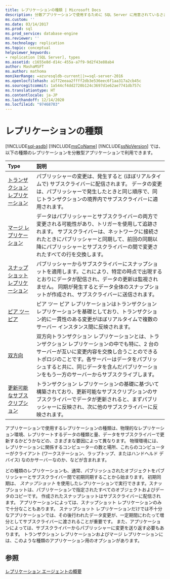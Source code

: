 ```yaml
---
title: レプリケーションの種類 | Microsoft Docs
description: 分散アプリケーションで使用するために SQL Server に用意されているさまざまな種類のレプリケーションについて説明します。
ms.custom: ''
ms.date: 03/14/2017
ms.prod: sql
ms.prod_service: database-engine
ms.reviewer: ''
ms.technology: replication
ms.topic: conceptual
helpviewer_keywords:
- replication [SQL Server], types
ms.assetid: c1655e8d-d14c-455a-a7f9-9d2f43e88ab4
author: MashaMSFT
ms.author: mathoma
monikerRange: =azuresqldb-current||>=sql-server-2016
ms.openlocfilehash: a1f72eeaa2ffff2db3e536eec6f1aa317a2cb45c
ms.sourcegitcommit: 1a544cf4dd2720b124c3697d1e62ae7741db757c
ms.translationtype: HT
ms.contentlocale: ja-JP
ms.lasthandoff: 12/14/2020
ms.locfileid: "97468703"
---
```

# <a name="types-of-replication"></a>レプリケーションの種類
[!INCLUDE[sql-asdb](../../includes/applies-to-version/sql-asdb.md)]
  [!INCLUDE[msCoName](../../includes/msconame-md.md)] [!INCLUDE[ssNoVersion](../../includes/ssnoversion-md.md)] では、以下の種類のレプリケーションを分散型アプリケーションで利用できます。  

| **Type** | **説明** |
|:-------- | :-------------- |
| [トランザクション レプリケーション](transactional/transactional-replication.md)| パブリッシャーの変更は、発生すると (ほぼリアルタイムで) サブスクライバーに配信されます。 データの変更は、パブリッシャーで発生したときと同じ順序で、同じトランザクションの境界内でサブスクライバーに適用されます。 | 
| [マージ レプリケーション](merge/merge-replication.md) | データはパブリッシャーとサブスクライバーの両方で変更される可能性があり、トリガーを使用して追跡されます。 サブスクライバーは、ネットワークに接続されたときにパブリッシャーと同期して、前回の同期以降にパブリッシャーとサブスクライバーの間で変更されたすべての行を交換します。 | 
| [スナップショット レプリケーション](snapshot-replication.md) | パブリッシャーからサブスクライバーにスナップショットを適用します。これにより、特定の時点で出現するとおりにデータが配信され、データの更新は監視されません。 同期が発生するとデータ全体のスナップショットが作成され、サブスクライバーに送信されます。| 
| [ピア ツー ピア](transactional/peer-to-peer-transactional-replication.md) | ピア ツー ピア レプリケーションはトランザクション レプリケーションを基礎としており、トランザクション的に一貫性のある変更がほぼリアルタイムで複数のサーバー インスタンス間に反映されます。 | 
| [双方向](transactional/bidirectional-transactional-replication.md)| 双方向トランザクション レプリケーションとは、トランザクション レプリケーションの中でも特に、2 台のサーバーが互いに変更内容を交換し合うことのできるトポロジのことです。各サーバーはデータをパブリッシュすると共に、同じデータを含んだパブリケーションをもう一方のサーバーからサブスクライブします。 | 
| [更新可能なサブスクリプション](transactional/updatable-subscriptions-for-transactional-replication.md) | トランザクション レプリケーションの基礎に基づいて構築されており、更新可能なサブスクリプションのサブスクライバーでデータが更新されると、まずパブリッシャーに反映され、次に他のサブスクライバーに反映されます。 | 
  
 
アプリケーションで使用するレプリケーションの種類は、物理的なレプリケーション環境、レプリケートするデータの種類と量、データをサブスクライバーで更新するかどうかなどの、さまざまな要因によって異なります。 物理環境には、レプリケーションに関係するコンピューターの数と場所、これらのコンピューターがクライアント (ワークステーション、ラップトップ、またはハンドヘルド デバイス) なのかサーバーなのか、などが含まれます。  
  
どの種類のレプリケーションも、通常、パブリッシュされたオブジェクトをパブリッシャーとサブスクライバー間で初期同期することから始まります。 初期同期は、 *スナップショット* を使用したレプリケーションで実行できます。スナップショットは、パブリケーションで指定されたすべてのオブジェクトおよびデータのコピーです。 作成されたスナップショットはサブスクライバーに配信されます。 アプリケーションによっては、スナップショット レプリケーションのみで十分なこともあります。 スナップショット レプリケーションだけでは不十分なアプリケーションでは、その後行われたデータ変更が、一定期間にわたって増分としてサブスクライバーに渡されることが重要です。 また、アプリケーションによっては、サブスクライバーからパブリッシャーに変更を送り返す必要もあります。 トランザクション レプリケーションおよびマージ レプリケーションには、このような種類のアプリケーション用のオプションがあります。  
  
 
## <a name="see-also"></a>参照  
 [レプリケーション エージェントの概要](../../relational-databases/replication/agents/replication-agents-overview.md)
  
  
